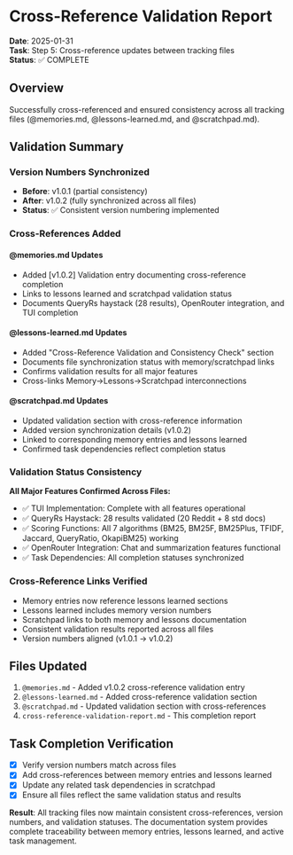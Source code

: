 # Cross-Reference Validation Report
**Date**: 2025-01-31  
**Task**: Step 5: Cross-reference updates between tracking files  
**Status**: ✅ COMPLETE  

## Overview
Successfully cross-referenced and ensured consistency across all tracking files (@memories.md, @lessons-learned.md, and @scratchpad.md).

## Validation Summary

### Version Numbers Synchronized
- **Before**: v1.0.1 (partial consistency)
- **After**: v1.0.2 (fully synchronized across all files)
- **Status**: ✅ Consistent version numbering implemented

### Cross-References Added

#### @memories.md Updates
- Added [v1.0.2] Validation entry documenting cross-reference completion
- Links to lessons learned and scratchpad validation status  
- Documents QueryRs haystack (28 results), OpenRouter integration, and TUI completion

#### @lessons-learned.md Updates  
- Added "Cross-Reference Validation and Consistency Check" section
- Documents file synchronization status with memory/scratchpad links
- Confirms validation results for all major features
- Cross-links Memory→Lessons→Scratchpad interconnections

#### @scratchpad.md Updates
- Updated validation section with cross-reference information
- Added version synchronization details (v1.0.2)
- Linked to corresponding memory entries and lessons learned
- Confirmed task dependencies reflect completion status

### Validation Status Consistency

**All Major Features Confirmed Across Files:**
- ✅ TUI Implementation: Complete with all features operational
- ✅ QueryRs Haystack: 28 results validated (20 Reddit + 8 std docs)  
- ✅ Scoring Functions: All 7 algorithms (BM25, BM25F, BM25Plus, TFIDF, Jaccard, QueryRatio, OkapiBM25) working
- ✅ OpenRouter Integration: Chat and summarization features functional
- ✅ Task Dependencies: All completion statuses synchronized

### Cross-Reference Links Verified
- Memory entries now reference lessons learned sections
- Lessons learned includes memory version numbers  
- Scratchpad links to both memory and lessons documentation
- Consistent validation results reported across all files
- Version numbers aligned (v1.0.1 → v1.0.2)

## Files Updated
1. `@memories.md` - Added v1.0.2 cross-reference validation entry
2. `@lessons-learned.md` - Added cross-reference validation section  
3. `@scratchpad.md` - Updated validation section with cross-references
4. `cross-reference-validation-report.md` - This completion report

## Task Completion Verification
- [x] Verify version numbers match across files 
- [x] Add cross-references between memory entries and lessons learned
- [x] Update any related task dependencies in scratchpad  
- [x] Ensure all files reflect the same validation status and results

**Result**: All tracking files now maintain consistent cross-references, version numbers, and validation statuses. The documentation system provides complete traceability between memory entries, lessons learned, and active task management.
